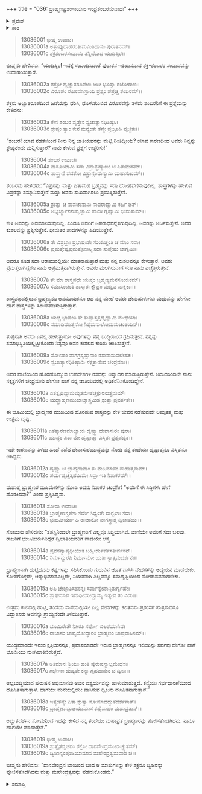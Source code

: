 +++
title = "036: ಬ್ರಾಹ್ಮಣಪ್ರಶಂಸಾಯಾಂ ಇಂದ್ರಶಂಬರಸಂವಾದಃ"
+++

<details><summary>ಪ್ರವೇಶ</summary>


।।   ಓಂ ಓಂ ನಮೋ ನಾರಾಯಣಾಯ।।   ಶ್ರೀ ವೇದವ್ಯಾಸಾಯ ನಮಃ ।।

ಶ್ರೀ ಕೃಷ್ಣದ್ವೈಪಾಯನ ವೇದವ್ಯಾಸ ವಿರಚಿತ  

**ಶ್ರೀ ಮಹಾಭಾರತ**

**ಅನುಶಾಸನ ಪರ್ವ**

**ದಾನಧರ್ಮ ಪರ್ವ**

**ಅಧ್ಯಾಯ 36**


</details>

<details><summary>ಸಾರ</summary>

ಇಂದ್ರ ಮತ್ತು ಶಂಬರರ ಸಂವಾದವನ್ನು ಉದಾಹರಿಸಿ ಭೀಷ್ಮನು ಬ್ರಾಹ್ಮಣರನ್ನು ಪ್ರಶಂಸಿಸಿದುದು (1-19).


</details>



> 13036001 ಭೀಷ್ಮ ಉವಾಚ।  
13036001a ಅತ್ರಾಪ್ಯುದಾಹರಂತೀಮಮಿತಿಹಾಸಂ ಪುರಾತನಮ್।  
13036001c ಶಕ್ರಶಂಬರಸಂವಾದಂ ತನ್ನಿಬೋಧ ಯುಧಿಷ್ಠಿರ।।

ಭೀಷ್ಮನು ಹೇಳಿದನು: “ಯುಧಿಷ್ಠಿರ! ಇದಕ್ಕೆ ಸಂಬಂಧಿಸಿದಂತೆ ಪುರಾತನ ಇತಿಹಾಸವಾದ ಶಕ್ರ-ಶಂಬರರ ಸಂವಾದವನ್ನು ಉದಾಹರಿಸುತ್ತಾರೆ.

> 13036002a ಶಕ್ರೋ ಹ್ಯಜ್ಞಾತರೂಪೇಣ ಜಟೀ ಭೂತ್ವಾ ರಜೋರುಣಃ।  
13036002c ವಿರೂಪಂ ರೂಪಮಾಸ್ಥಾಯ ಪ್ರಶ್ನಂ ಪಪ್ರಚ್ಚ ಶಂಬರಮ್।।

ಶಕ್ರನು ಅಜ್ಞಾತರೂಪದಿಂದ ಜಟೆಯನ್ನು ಧರಿಸಿ, ಧೂಳುತುಂಬಿದ ವಿರೂಪವನ್ನು ತಳೆದು ಶಂಬರನಿಗೆ ಈ ಪ್ರಶ್ನೆಯನ್ನು ಕೇಳಿದನು:

> 13036003a ಕೇನ ಶಂಬರ ವೃತ್ತೇನ ಸ್ವಜಾತ್ಯಾನಧಿತಿಷ್ಠಸಿ।  
13036003c ಶ್ರೇಷ್ಠಂ ತ್ವಾಂ ಕೇನ ಮನ್ಯಂತೇ ತನ್ಮೇ ಪ್ರಬ್ರೂಹಿ ಪೃಚ್ಚತಃ।।

“ಶಂಬರ! ಯಾವ ನಡತೆಯಿಂದ ನೀನು ನಿನ್ನ ಜಾತಿಯವರನ್ನು ಮೆಟ್ಟಿ ನಿಂತಿದ್ದೀಯೆ? ಯಾವ ಕಾರಣದಿಂದ ಅವರು ನಿನ್ನನ್ನು ಶ್ರೇಷ್ಠನೆಂದು ಮನ್ನಿಸುತ್ತಾರೆ? ನಾನು ಕೇಳುವ ಪ್ರಶ್ನೆಗೆ ಉತ್ತರಿಸು!”

> 13036004 ಶಂಬರ ಉವಾಚ।  
13036004a ನಾಸೂಯಾಮಿ ಸದಾ ವಿಪ್ರಾನ್ಬ್ರಹ್ಮಾಣಂ ಚ ಪಿತಾಮಹಮ್।  
13036004c ಶಾಸ್ತ್ರಾಣಿ ವದತೋ ವಿಪ್ರಾನ್ಸಂಮನ್ಯಾಮಿ ಯಥಾಸುಖಮ್।।

ಶಂಬರನು ಹೇಳಿದನು: “ವಿಪ್ರರನ್ನು ಮತ್ತು ಪಿತಾಮಹ ಬ್ರಹ್ಮನನ್ನು ಸದಾ ದೋಷವೆಣಿಸುವುದಿಲ್ಲ. ಶಾಸ್ತ್ರಗಳನ್ನು ಹೇಳುವ ವಿಪ್ರರನ್ನು ಸಮ್ಮಾನಿಸುತ್ತೇನೆ ಮತ್ತು ಅವರು ಸುಖವಾಗಿರಲು ಪ್ರಯತ್ನಿಸುತ್ತೇನೆ.

> 13036005a ಶ್ರುತ್ವಾ ಚ ನಾವಜಾನಾಮಿ ನಾಪರಾಧ್ಯಾಮಿ ಕರ್ಹಿ ಚಿತ್।  
13036005c ಅಭ್ಯರ್ಚ್ಯಾನನುಪೃಚ್ಚಾಮಿ ಪಾದೌ ಗೃಹ್ಣಾಮಿ ಧೀಮತಾಮ್।।

ಕೇಳಿ ಅವರನ್ನು ಅವಮಾನಿಸುವುದಿಲ್ಲ. ಎಂದೂ ಅವರಿಗೆ ಅಪರಾಧವನ್ನೆಸಗುವುದಿಲ್ಲ. ಅವರನ್ನು ಅರ್ಚಿಸುತ್ತೇನೆ. ಅವರ ಕುಶಲವನ್ನು ಪ್ರಶ್ನಿಸುತ್ತೇನೆ. ಧೀಮತರ ಪಾದಗಳನ್ನೂ ಹಿಡಿಯುತ್ತೇನೆ.

> 13036006a ತೇ ವಿಶ್ರಬ್ಧಾಃ ಪ್ರಭಾಷಂತೇ ಸಂಯಚ್ಚಂತಿ ಚ ಮಾಂ ಸದಾ।  
13036006c ಪ್ರಮತ್ತೇಷ್ವಪ್ರಮತ್ತೋಽಸ್ಮಿ ಸದಾ ಸುಪ್ತೇಷು ಜಾಗೃಮಿ।।

ಅವರೂ ಕೂಡ ಸದಾ ಆರಾಮದಲ್ಲಿಯೇ ಮಾತನಾಡುತ್ತಾರೆ ಮತ್ತು ನನ್ನ ಕುಶಲವನ್ನೂ ಕೇಳುತ್ತಾರೆ. ಅವರು ಪ್ರಮತ್ತರಾಗಿದ್ದರೂ ನಾನು ಅಪ್ರಮತ್ತನಾಗಿರುತ್ತೇನೆ. ಅವರು ಮಲಗಿರುವಾಗ ಸದಾ ನಾನು ಎಚ್ಚೆತ್ತಿರುತ್ತೇನೆ.

> 13036007a ತೇ ಮಾ ಶಾಸ್ತ್ರಪಥೇ ಯುಕ್ತಂ ಬ್ರಹ್ಮಣ್ಯಮನಸೂಯಕಮ್।  
13036007c ಸಮಾಸಿಂಚಂತಿ ಶಾಸ್ತಾರಃ ಕ್ಷೌದ್ರಂ ಮಧ್ವಿವ ಮಕ್ಷಿಕಾಃ।।

ಶಾಸ್ತ್ರಪಥದಲ್ಲಿರುವ ಬ್ರಹ್ಮಣ್ಯನೂ ಅನಸೂಯಕನೂ ಆದ ನನ್ನ ಮೇಲೆ ಅವರು ಜೇನುಹುಳುಗಳು ಮಧುವನ್ನು ಹೇಗೋ ಹಾಗೆ ಶಾಸ್ತ್ರಗಳನ್ನು ಸಿಂಚನಪಡಿಸುತ್ತಿರುತ್ತಾರೆ.

> 13036008a ಯಚ್ಚ ಭಾಷಂತಿ ತೇ ತುಷ್ಟಾಸ್ತತ್ತದ್ಗೃಹ್ಣಾಮಿ ಮೇಧಯಾ।  
13036008c ಸಮಾಧಿಮಾತ್ಮನೋ ನಿತ್ಯಮನುಲೋಮಮಚಿಂತಯನ್।।

ತುಷ್ಟರಾಗಿ ಅವರು ಏನೆಲ್ಲ ಹೇಳುತ್ತಾರೋ ಅವುಗಳನ್ನು ನನ್ನ ಬುದ್ಧಿಯಿಂದ ಗ್ರಹಿಸುತ್ತೇನೆ. ನನ್ನನ್ನು ಸಮಾಧಿಸ್ಥಿತಿಯಲ್ಲಿಟ್ಟುಕೊಂಡು ನಿತ್ಯವೂ ಅವರ ಕುಶಲದ ಕುರಿತು ಚಿಂತಿಸುತ್ತೇನೆ.

> 13036009a ಸೋಽಹಂ ವಾಗಗ್ರಸೃಷ್ಟಾನಾಂ ರಸಾನಾಮವಲೇಹಕಃ।  
13036009c ಸ್ವಜಾತ್ಯಾನಧಿತಿಷ್ಠಾಮಿ ನಕ್ಷತ್ರಾಣೀವ ಚಂದ್ರಮಾಃ।।

ಅವರ ವಾಣಿಯಿಂದ ಹೊರಹೊಮ್ಮುವ ಉಪದೇಶಗಳ ರಸವನ್ನು ಆಸ್ವಾದನ ಮಾಡುತ್ತಿರುತ್ತೇನೆ. ಆದುದರಿಂದಲೇ ನಾನು ನಕ್ಷತ್ರಗಳಿಗೆ ಚಂದ್ರಮನು ಹೇಗೋ ಹಾಗೆ ನನ್ನ ಜಾತಿಯವರಲ್ಲಿ ಅಧಿಕನೆನಿಸಿಕೊಂಡಿದ್ದೇನೆ.

> 13036010a ಏತತ್ಪೃಥಿವ್ಯಾಮಮೃತಮೇತಚ್ಚಕ್ಷುರನುತ್ತಮಮ್।  
13036010c ಯದ್ಬ್ರಾಹ್ಮಣಮುಖಾಚ್ಚಾಸ್ತ್ರಮಿಹ ಶ್ರುತ್ವಾ ಪ್ರವರ್ತತೇ।।

ಈ ಭೂಮಿಯಲ್ಲಿ ಬ್ರಾಹ್ಮಣರ ಮುಖದಿಂದ ಹೊರಡುವ ಶಾಸ್ತ್ರವನ್ನು ಕೇಳಿ ಜೀವನ ನಡೆಸುವುದೇ ಅಮೃತತ್ತ್ವ ಮತ್ತು ಉತ್ತಮ ದೃಷ್ಟಿ.

> 13036011a ಏತತ್ಕಾರಣಮಾಜ್ಞಾಯ ದೃಷ್ಟ್ವಾ ದೇವಾಸುರಂ ಪುರಾ।  
13036011c ಯುದ್ಧಂ ಪಿತಾ ಮೇ ಹೃಷ್ಟಾತ್ಮಾ ವಿಸ್ಮಿತಃ ಪ್ರತ್ಯಪದ್ಯತ।।

ಇದೇ ಕಾರಣವನ್ನು ತಿಳಿದು ಹಿಂದೆ ನಡೆದ ದೇವಾಸುರಯುದ್ಧವನ್ನು ನೋಡಿ ನನ್ನ ತಂದೆಯು ಹೃಷ್ಟಾತ್ಮನೂ ವಿಸ್ಮಿತನೂ ಆಗಿದ್ದನು.

> 13036012a ದೃಷ್ಟ್ವಾ ಚ ಬ್ರಾಹ್ಮಣಾನಾಂ ತು ಮಹಿಮಾನಂ ಮಹಾತ್ಮನಾಮ್।  
13036012c ಪರ್ಯಪೃಚ್ಚತ್ಕಥಮಿಮೇ ಸಿದ್ಧಾ ಇತಿ ನಿಶಾಕರಮ್।।

ಮಹಾತ್ಮ ಬ್ರಾಹ್ಮಣರ ಮಹಿಮೆಗಳನ್ನು ನೋಡಿ ಅವನು ನಿಶಾಕರ ಚಂದ್ರನಿಗೆ “ಅವರಿಗೆ ಈ ಸಿದ್ಧಿಗಳು ಹೇಗೆ ದೊರಕಿದವು?” ಎಂದು ಪ್ರಶ್ನಿಸಿದ್ದನು.

> 13036013 ಸೋಮ ಉವಾಚ।  
13036013a ಬ್ರಾಹ್ಮಣಾಸ್ತಪಸಾ ಸರ್ವೇ ಸಿಧ್ಯಂತೇ ವಾಗ್ಬಲಾಃ ಸದಾ।  
13036013c ಭುಜವೀರ್ಯಾ ಹಿ ರಾಜಾನೋ ವಾಗಸ್ತ್ರಾಶ್ಚ ದ್ವಿಜಾತಯಃ।।

ಸೋಮನು ಹೇಳಿದನು: “ತಪಸ್ಸಿನಿಂದಲೇ ಬ್ರಾಹ್ಮಣರಿಗೆ ಎಲ್ಲವೂ ಸಿದ್ಧಿಯಾಗಿವೆ. ವಾಣಿಯೇ ಅವರಿಗೆ ಸದಾ ಬಲವು. ರಾಜರಿಗೆ ಭುಜವೀರ್ಯವಿದ್ದರೆ ದ್ವಿಜಾತಿಯವರಿಗೆ ವಾಣಿಯೇ ಅಸ್ತ್ರ.

> 13036014a ಪ್ರವಸನ್ವಾಪ್ಯಧೀಯೀತ ಬಹ್ವೀರ್ದುರ್ವಸತೀರ್ವಸನ್।  
13036014c ನಿರ್ಮನ್ಯುರಪಿ ನಿರ್ಮಾನೋ ಯತಿಃ ಸ್ಯಾತ್ಸಮದರ್ಶನಃ।।

ಬ್ರಾಹ್ಮಣನಾಗಿ ಹುಟ್ಟಿದವನು ಕಷ್ಟಗಳನ್ನು ಸಹಿಸಿಕೊಂಡು ಗುರುವಿನ ಜೊತೆ ವಾಸಿಸಿ ವೇದಗಳನ್ನು ಅಧ್ಯಯನ ಮಾಡಬೇಕು. ಕೋಪಗೊಳ್ಳದೇ, ಆತ್ಮಾಭಿಮಾನವಿಲ್ಲದೇ, ನಿಯತನಾಗಿ ಎಲ್ಲವನ್ನೂ ಸಮದೃಷ್ಟಿಯಿಂದ ನೋಡುವವನಾಗಬೇಕು.

> 13036015a ಅಪಿ ಚೇಜ್ಜಾತಿಸಂಪನ್ನಃ ಸರ್ವಾನ್ವೇದಾನ್ಪಿತುರ್ಗೃಹೇ।  
13036015c ಶ್ಲಾಘಮಾನ ಇವಾಧೀಯೇದ್ಗ್ರಾಮ್ಯ ಇತ್ಯೇವ ತಂ ವಿದುಃ।।

ಉತ್ತಮ ಕುಲದಲ್ಲಿ ಹುಟ್ಟಿ, ತಂದೆಯ ಮನೆಯಲ್ಲಿಯೇ ಎಲ್ಲ ವೇದಗಳನ್ನು ಕಲಿತವನು ಪ್ರಶಂಸೆಗೆ ಪಾತ್ರನಾದರೂ ವಿದ್ವಾಂಸರು ಅವನನ್ನು ಗ್ರಾಮ್ಯನೆಂದೇ ತಿಳಿಯುತ್ತಾರೆ.

> 13036016a ಭೂಮಿರೇತೌ ನಿಗಿರತಿ ಸರ್ಪೋ ಬಿಲಶಯಾನಿವ।  
13036016c ರಾಜಾನಂ ಚಾಪ್ಯಯೋದ್ಧಾರಂ ಬ್ರಾಹ್ಮಣಂ ಚಾಪ್ರವಾಸಿನಮ್।।

ಯುದ್ಧಮಾಡದೇ ಇರುವ ಕ್ಷತ್ರಿಯನನ್ನೂ, ಪ್ರವಾಸಮಾಡದೇ ಇರುವ ಬ್ರಾಹ್ಮಣನನ್ನೂ ಇಲಿಯನ್ನು ಸರ್ಪವು ಹೇಗೋ ಹಾಗೆ ಭೂಮಿಯು ನುಂಗಿಹಾಕಿಬಿಡುತ್ತದೆ.

> 13036017a ಅತಿಮಾನಃ ಶ್ರಿಯಂ ಹಂತಿ ಪುರುಷಸ್ಯಾಲ್ಪಮೇಧಸಃ।  
13036017c ಗರ್ಭೇಣ ದುಷ್ಯತೇ ಕನ್ಯಾ ಗೃಹವಾಸೇನ ಚ ದ್ವಿಜಃ।।

ಅಲ್ಪಬುದ್ಧಿಯಾದ ಪುರುಷನ ಅಭಿಮಾನವು ಅವನ ಐಶ್ವರ್ಯವನ್ನು ಹಾಳುಮಾಡುತ್ತದೆ. ಕನ್ಯೆಯು ಗರ್ಭಧಾರಣೆಯಿಂದ ದೂಷಿತಳಾಗುತ್ತಾಳೆ. ಹಾಗೆಯೇ ಮನೆಯಲ್ಲಿಯೇ ವಾಸಿಸುವ ದ್ವಿಜನು ದೂಷಿತನಾಗುತ್ತಾನೆ.”

> 13036018a ಇತ್ಯೇತನ್ಮೇ ಪಿತಾ ಶ್ರುತ್ವಾ ಸೋಮಾದದ್ಭುತದರ್ಶನಾತ್।  
13036018c ಬ್ರಾಹ್ಮಣಾನ್ಪೂಜಯಾಮಾಸ ತಥೈವಾಹಂ ಮಹಾವ್ರತಾನ್।।

ಅದ್ಭುತದರ್ಶನ ಸೋಮನಿಂದ ಇದನ್ನು ಕೇಳಿದ ನನ್ನ ತಂದೆಯು ಮಹಾವ್ರತ ಬ್ರಾಹ್ಮಣರನ್ನು ಪೂಜಿಸತೊಡಗಿದನು. ನಾನೂ ಹಾಗೆಯೇ ಮಾಡುತ್ತೇನೆ.”

> 13036019 ಭೀಷ್ಮ ಉವಾಚ।  
13036019a ಶ್ರುತ್ವೈತದ್ವಚನಂ ಶಕ್ರೋ ದಾನವೇಂದ್ರಮುಖಾಚ್ಚ್ಯುತಮ್।  
13036019c ದ್ವಿಜಾನ್ಸಂಪೂಜಯಾಮಾಸ ಮಹೇಂದ್ರತ್ವಮವಾಪ ಚ।।

ಭೀಷ್ಮನು ಹೇಳಿದನು: “ದಾನವೇಂದ್ರನ ಬಾಯಿಂದ ಬಂದ ಆ ಮಾತುಗಳನ್ನು ಕೇಳಿ ಶಕ್ರನೂ ದ್ವಿಜರನ್ನು ಪೂಜಿಸತೊಡಗಿದನು ಮತ್ತು ಮಹೇಂದ್ರತ್ವವನ್ನು ಪಡೆದುಕೊಂಡನು.”



<details><summary>ಸಮಾಪ್ತಿ</summary>


ಇತಿ ಶ್ರೀಮಹಾಭಾರತೇ ಅನುಶಾಸನಪರ್ವಣಿ ದಾನಧರ್ಮಪರ್ವಣಿ ಬ್ರಾಹ್ಮಣಪ್ರಶಂಸಾಯಾಂ ಇಂದ್ರಶಂಬರಸಂವಾದೇ ಷಟ್ತ್ರಿಂಶೋಽಧ್ಯಾಯಃ।।  
ಇದು ಶ್ರೀಮಹಾಭಾರತದಲ್ಲಿ ಅನುಶಾಸನಪರ್ವದಲ್ಲಿ ದಾನಧರ್ಮಪರ್ವದಲ್ಲಿ ಬ್ರಾಹ್ಮಣಪ್ರಶಂಸಾಯಾಂ ಇಂದ್ರಶಂಬರಸಂವಾದ ಎನ್ನುವ ಮೂವತ್ತಾರನೇ ಅಧ್ಯಾಯವು.



</details>
